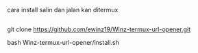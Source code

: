 cara install
salin dan jalan kan ditermux

##
git clone https://github.com/ewinz19/Winz-termux-url-opener.git

bash Winz-termux-url-opener/install.sh
##
